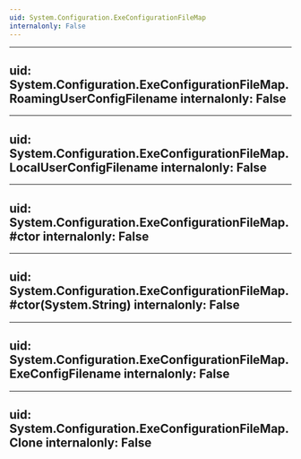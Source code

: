 ```yaml
---
uid: System.Configuration.ExeConfigurationFileMap
internalonly: False
---
```


---
uid: System.Configuration.ExeConfigurationFileMap.RoamingUserConfigFilename
internalonly: False
---

---
uid: System.Configuration.ExeConfigurationFileMap.LocalUserConfigFilename
internalonly: False
---

---
uid: System.Configuration.ExeConfigurationFileMap.#ctor
internalonly: False
---

---
uid: System.Configuration.ExeConfigurationFileMap.#ctor(System.String)
internalonly: False
---

---
uid: System.Configuration.ExeConfigurationFileMap.ExeConfigFilename
internalonly: False
---

---
uid: System.Configuration.ExeConfigurationFileMap.Clone
internalonly: False
---
